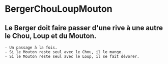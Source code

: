# BergerChouLoupMouton
## Le Berger doit faire passer d'une rive à une autre le Chou, Loup et du Mouton.
	- Un passage à la fois.
	- Si le Mouton reste seul avec le Chou, il le mange.
	- Si le Mouton reste seul avec le Loup, il se fait dévorer.